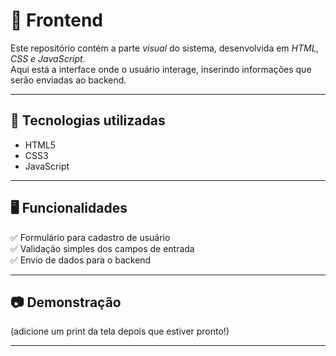 # 🎨 Frontend

Este repositório contém a parte *visual* do sistema, desenvolvida em *HTML, CSS e JavaScript*.  
Aqui está a interface onde o usuário interage, inserindo informações que serão enviadas ao backend.

---

## 🚀 Tecnologias utilizadas
- HTML5
- CSS3
- JavaScript

---

## 🖥️ Funcionalidades
✅ Formulário para cadastro de usuário  
✅ Validação simples dos campos de entrada  
✅ Envio de dados para o backend  

---

## 📷 Demonstração
(adicione um print da tela depois que estiver pronto!)

---
